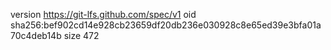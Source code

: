 version https://git-lfs.github.com/spec/v1
oid sha256:bef902cd14e928cb23659df20db236e030928c8e65ed39e3bfa01a70c4deb14b
size 472
